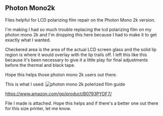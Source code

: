 ## Photon Mono2k 
Files helpful for LCD polarizing film repair on the Photon Mono 2k version.

I'm making 
I had so much trouble replacing the lcd polarizing film on my photon mono 2k and I'm dropping this here because I had to make it to get exactly what I wanted.

Checkered area is the area of the actual LCD screen glass and the solid lip region is where it would overlay with the lip trails off. I left this like this because it's been necessary to give it a little play for final adjustments before the thermal and black tape.

Hope this  helps those photon mono 2k users out there.

This is what I used:
![photon mono 2k  polerized film guide](https://user-images.githubusercontent.com/28960829/136739509-b0b4c793-dcb4-425b-897c-6de5e630d2c9.png)

https://www.amazon.com/gp/product/B0793PYDF7/

File I made is attached. Hope this helps and if there's a better one out there for this size printer, let me know.

